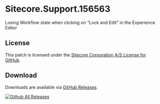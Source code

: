 # Sitecore.Support.156563
Losing Workflow state when clicking on “Lock and Edit” in the Experience Editor

## License  
This patch is licensed under the [Sitecore Corporation A/S License for GitHub](https://github.com/sitecoresupport/Sitecore.Support.156563/blob/master/LICENSE).  

## Download  
Downloads are available via [GitHub Releases](https://github.com/sitecoresupport/Sitecore.Support.156563/releases).  

[![Github All Releases](https://img.shields.io/github/downloads/SitecoreSupport/Sitecore.Support.156563/total.svg)](https://github.com/SitecoreSupport/Sitecore.Support.156563/releases)
